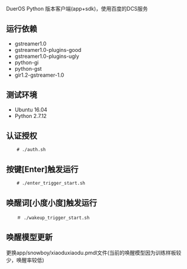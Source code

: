 DuerOS Python 版本客户端(app+sdk)，使用百度的DCS服务
## 运行依赖
* gstreamer1.0
* gstreamer1.0-plugins-good
* gstreamer1.0-plugins-ugly
* python-gi
* python-gst
* gir1.2-gstreamer-1.0
## 测试环境

* Ubuntu 16.04
* Python 2.7.12

## 认证授权
        # ./auth.sh
## 按键[Enter]触发运行
        # ./enter_trigger_start.sh       
## 唤醒词[小度小度]触发运行
        ＃ ./wakeup_trigger_start.sh

## 唤醒模型更新
更换app/snowboy/xiaoduxiaodu.pmdl文件(当前的唤醒模型因为训练样板较少，唤醒率较低)
